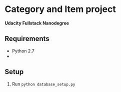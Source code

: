 # Category and Item project
**Udacity Fullstack Nanodegree**

<!-- TODO: Add more here -->

## Requirements

- Python 2.7
- 

## Setup

1. Run `python database_setup.py`